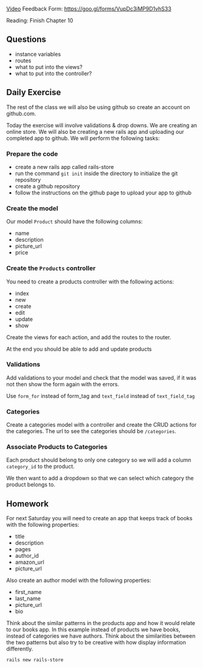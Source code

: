 [Video](http://youtu.be/DSOz_8gJq5I)
Feedback Form: https://goo.gl/forms/VupDc3iMP9D1vhS33

Reading: Finish Chapter 10

## Questions
- instance variables
- routes
- what to put into the views?
- what to put into the controller?

## Daily Exercise

The rest of the class we will also be using github so create an account on github.com.

Today the exercise will involve validations & drop downs. We are creating an online store. We will also be creating a new rails app and uploading our completed app to github. We will perform the following tasks:

### Prepare the code

- create a new rails app called rails-store
- run the command `git init` inside the directory to initialize the git repository
- create a github repository
- follow the instructions on the github page to upload your app to github

### Create the model

Our model `Product` should have the following columns:

- name
- description
- picture_url
- price

### Create the `Products` controller

You need to create a products controller with the following actions:

- index
- new
- create
- edit
- update
- show

Create the views for each action, and add the routes to the router.

At the end you should be able to add and update products

### Validations

Add validations to your model and check that the model was saved, if it was not
then show the form again with the errors.

Use `form_for` instead of form_tag and `text_field` instead of `text_field_tag`

### Categories

Create a categories model with a controller and create the CRUD actions for the
categories. The url to see the categories should be `/categories`.

### Associate Products to Categories

Each product should belong to only one category so we will add a column
`category_id` to the product.

We then want to add a dropdown so that we can select which category the product
belongs to.


## Homework

For next Saturday you will need to create an app that keeps track of books with
the following properties:

- title
- description
- pages
- author_id
- amazon_url
- picture_url

Also create an author model with the following properties:

- first_name
- last_name
- picture_url
- bio

Think about the similar patterns in the products app and how it would relate to our books app. In this example instead of products we have books, instead of categories we have authors. Think about the similarities between the two patterns but also try to be creative with how display information differently.


```bash
rails new rails-store
```
